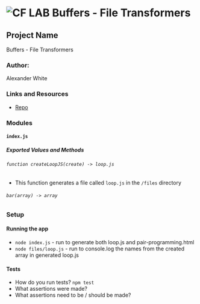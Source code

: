 ![CF](http://i.imgur.com/7v5ASc8.png) LAB Buffers - File Transformers
=================================================

## Project Name
Buffers - File Transformers

### Author:
Alexander White

### Links and Resources
* [Repo](https://github.com/alex-white-401-advanced-javascript/lab-04)


### Modules
#### `index.js`
##### Exported Values and Methods

###### `function createLoopJS(create) -> loop.js`
* This function generates a file called `loop.js` in the `/files` directory

###### `bar(array) -> array`


### Setup
#### Running the app
* `node index.js` - run to generate both loop.js and pair-programming.html
* `node files/loop.js` - run to console.log the names from the created array in generated loop.js
  
#### Tests
* How do you run tests? `npm test`
* What assertions were made?
* What assertions need to be / should be made?

